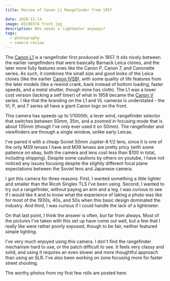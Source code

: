 ```yaml
---
title: Review of Canon L1 Rangefinder from 1957

date: 2020-12-14
image: DSC00374 front.jpg
description: Who needs a lightmeter anyways?
tags:
  - photography
  - camera-review
---
```


The <a href="https://www.canonrangefinder.org/Canon_L1_L3.htm">Canon L1</a> is a rangefinder first produced in 1957.  It sits nicely between the earlier rangefinders that were basically Barnack Leica clones, and the later more fully features ones like the Canon P, Canon 7, and Canonette series.  As such, it combines the small size and good looks of the Leica clones (like the earlier <a href= "https://www.canonrangefinder.org/Canon_IVSB.htm">Canon IVSB</a>), with some quality of life features from the later models (like a rewind crank, back instead of bottom loading, faster speeds, and a metal shutter, though mine has cloth).  The L1 was a lower cost version (lacking a self timer) of what in 1958 became the <a href="https://www.canonrangefinder.org/Canon_VL_VL2.htm">Canon V</a> series.  I like that the branding on the L1 and VL cameras is understated - the VI, P, and 7 series all have a giant Canon logo on the front.

<v-img src="DSC00374 front.jpg" alt="bar" :dirp="dir"></v-img>
<v-img src="DSC00373 top.jpg" alt="bar" :dirp="dir"></v-img>
<v-img src="DSC00376 back.jpg" alt="bar" :dirp="dir"></v-img>

This camera has speeds up to 1/1000th, a lever wind, rangefinder selector that switches between 50mm, 35m, and a zoomed in focusing mode that is about 135mm (though I've only ever used it on 50mm).  The rangefinder and viewfinders are through a single window, unlike early Leicas.

I've paired it with a cheap Soviet 50mm Jupiter-8 f/2 lens, since it is one of the only M39 lenses I have and M39 lenses are pretty pricy (with some patience on ebay, both the camera and lens cost less than $100 in total, including shipping).  Despite some cautions by others on youtube, I have not noticed any issues focusing despite the slightly different focal plane expectations between the Soviet lens and Japanese camera.

I got this camera for three reasons:  First, I wanted something a little lighter and smaller than the Ricoh Singlex TLS I've been using.  Second, I wanted to try out a rangefinder, without paying an arm and a leg.  I was curious to see if I would like it and to know what the experience of taking a photo was like for most of the 1930s, 40s, and 50s when this basic design dominated the industry.  And third, I was curious if I could handle the lack of a lightmeter.

On that last point, I think the answer is often, but far from always.  Most of the pictures I've taken with this set up have come out well, but a few that I really like were rather poorly exposed, though to be fair, neither featured simple lighting.

I've very much enjoyed using this camera.  I don't find the rangefinder mechanism hard to use, or the patch difficult to see.  It feels very classy and solid, and using it requires an even slower and more thoughtful approach than using an SLR.  I've also been working on zone focusing more for faster street shooting.

The worthy photos from my first few rolls are posted <nuxt-link to="canon-v-photos">here</nuxt-link>.


